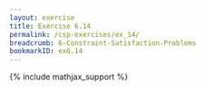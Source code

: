 ```yaml
---
layout: exercise
title: Exercise 6.14
permalink: /csp-exercises/ex_14/
breadcrumb: 6-Constraint-Satisfaction-Problems
bookmarkID: ex6.14
---
```


{% include mathjax_support %}

